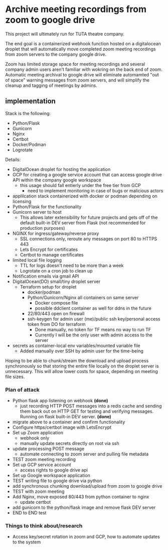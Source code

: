 # Archive meeting recordings from zoom to google drive

This project will ultimately run for TUTA theatre company.

The end goal is a containerized webhook function hosted on a digitalocean droplet that will automatically move completed zoom meeting recordings from zoom servers to the company google drive.  

Zoom has limited storage space for meeting recordings and several company admin users aren't familiar with wokring on the back end of zoom. Automatic meeting archival to google drive will eliminate automamted "out of space" warning messages from zoom servers, and will simplify the cleanup and tagging of meetings by admins.

## implementation

Stack is the following:
  
- Python/Flask
- Gunicorn
- Nginx
- Certbot
- Docker/Podman
- Logrotate

Details:

- DigitalOcean droplet for hosting the application
- GCP for creating a google service account that can access google drive API within the company google workspace
  - this usage should fall entierly under the free tier from GCP
    - need to implement monitoring in case of bugs or malicious actors
- applilcation stack containerized with docker or podman depending on licensing
- Python/Flask for the functionality
- Gunicorn server to host
  - This allows later extensibility for future projects and gets off of the default built-in DEV server from Flask (not recommended for production purposes)
- NGINX for ingress/gateway/reverse proxy
  - SSL connections only, reroute any messages on port 80 to HTTPS 443
  - Lets Encrypt for certificates
  - Certbot to manage certificates
- limited local file logging
  - TTL for logs doesn't need to be more than a week
  - Logrotate on a cron job to clean up
- Notification emails via gmail API
- DigitalOcean(DO) small/tiny droplet server
  - Terraform setup for droplet
    - docker/podman
    - Python/Gunicorn/Nginx all containers on same server
      - Docker compose file
      - possible ddclient container as well for ddns in the future
    - 22/80/443 open on firewall
    - ssh-keygen for admin user (me)/public ssh key/personal access token from DO for terraform
      - Done manually, no token for TF means no way to run TF
      - Currently I will be the only user with admin access to the server
- secrets as container-local env variables/mounted variable file
  - Added manually over SSH by admin user for the time-being
  
Hoping to be able to chunk/stream the download and upload process synchronously so that storing the entire file locally on the droplet server is unnecessary. This will allow lower costs for space, depending on meeting file sizes.
  
### Plan of attack

- Python flask app listening on webhook **(done)**
  - just recording HTTP POST messages into a redis cache and sending them back out on HTTP GET for testing and verifying messages. Running on flask built-in DEV server. **(done)**
- migrate above to a container and confirm functionality
- Configure https/certbot image with LetsEncrypt
- Set up Zoom application
  - webhook only
  - manually update secrets directly on root via ssh
- update processing POST message
  - automate connecting to zoom server and pulling file metadata
- TEST zoom meeting recording
- Set up GCP service account
  - access rights to google drive api
- Set up Google workspace application
- TEST writing file to google drive via python
- add synchronous chunking download/upload from zoom to google drive
- TEST with zoom meeting
- Add Nginx, move exposed 80/443 from python container to nginx
  - update certbot
- add gunicorn to the python/flask image and remove flask DEV server
- END to END test

### Things to think about/research

- Access key/secret rotation in zoom and GCP, how to automate updates to the system

